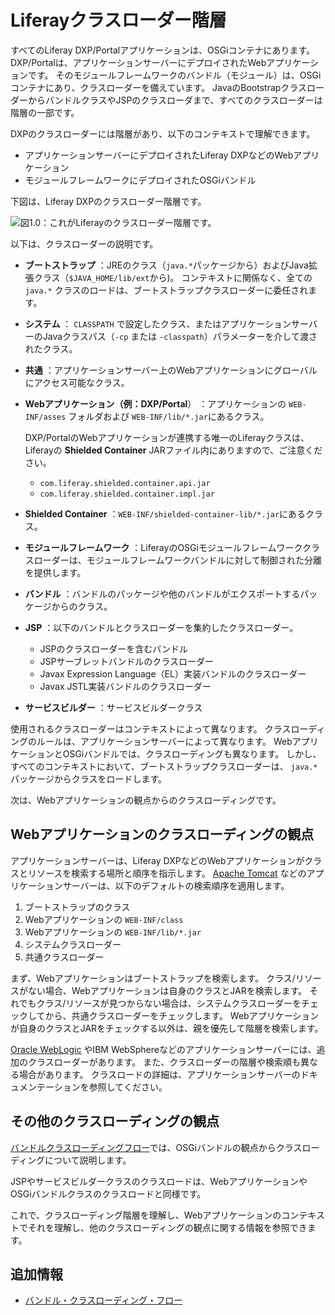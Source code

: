 # Liferayクラスローダー階層

すべてのLiferay DXP/Portalアプリケーションは、OSGiコンテナにあります。 DXP/Portalは、アプリケーションサーバーにデプロイされたWebアプリケーションです。 そのモジュールフレームワークのバンドル（モジュール）は、OSGiコンテナにあり、クラスローダーを備えています。 JavaのBootstrapクラスローダーからバンドルクラスやJSPのクラスローダまで、すべてのクラスローダーは階層の一部です。

DXPのクラスローダーには階層があり、以下のコンテキストで理解できます。

* アプリケーションサーバーにデプロイされたLiferay DXPなどのWebアプリケーション
* モジュールフレームワークにデプロイされたOSGiバンドル

下図は、Liferay DXPのクラスローダー階層です。

![図1.0：これがLiferayのクラスローダー階層です。](./liferay-classloader-hierarchy/images/01.png)

以下は、クラスローダーの説明です。

* **ブートストラップ** ：JREのクラス（`java.*`パッケージから）およびJava拡張クラス（`$JAVA_HOME/lib/ext`から)。 コンテキストに関係なく、全ての `java.*` クラスのロードは、ブートストラップクラスローダーに委任されます。

* **システム** ： `CLASSPATH` で設定したクラス、またはアプリケーションサーバーのJavaクラスパス（`-cp` または `-classpath`）パラメーターを介して渡されたクラス。

* **共通** ：アプリケーションサーバー上のWebアプリケーションにグローバルにアクセス可能なクラス。

* **Webアプリケーション（例：DXP/Portal**） ：アプリケーションの `WEB-INF/asses` フォルダおよび `WEB-INF/lib/*.jar`にあるクラス。

    DXP/PortalのWebアプリケーションが連携する唯一のLiferayクラスは、Liferayの **Shielded Container** JARファイル内にありますので、ご注意ください。

    * `com.liferay.shielded.container.api.jar`
    * `com.liferay.shielded.container.impl.jar`

* **Shielded Container** ：`WEB-INF/shielded-container-lib/*.jar`にあるクラス。

* **モジュールフレームワーク** ：LiferayのOSGiモジュールフレームワーククラスローダーは、モジュールフレームワークバンドルに対して制御された分離を提供します。

* **バンドル** ：バンドルのパッケージや他のバンドルがエクスポートするパッケージからのクラス。

* **JSP** ：以下のバンドルとクラスローダーを集約したクラスローダー。

    * JSPのクラスローダーを含むバンドル
    * JSPサーブレットバンドルのクラスローダー
    * Javax Expression Language（EL）実装バンドルのクラスローダー
    * Javax JSTL実装バンドルのクラスローダー

* **サービスビルダー** ：サービスビルダークラス

使用されるクラスローダーはコンテキストによって異なります。 クラスローディングのルールは、アプリケーションサーバーによって異なります。 WebアプリケーションとOSGiバンドルでは、クラスローディングも異なります。 しかし、すべてのコンテキストにおいて、ブートストラップクラスローダーは、 `java.*` パッケージからクラスをロードします。

次は、Webアプリケーションの観点からのクラスローディングです。

## Webアプリケーションのクラスローディングの観点

アプリケーションサーバーは、Liferay DXPなどのWebアプリケーションがクラスとリソースを検索する場所と順序を指示します。 [Apache Tomcat](https://tomcat.apache.org/tomcat-9.0-doc/class-loader-howto.html) などのアプリケーションサーバーは、以下のデフォルトの検索順序を適用します。

1. ブートストラップのクラス
1. Webアプリケーションの `WEB-INF/class`
1. Webアプリケーションの `WEB-INF/lib/*.jar`
1. システムクラスローダー
1. 共通クラスローダー

まず、Webアプリケーションはブートストラップを検索します。 クラス/リソースがない場合、Webアプリケーションは自身のクラスとJARを検索します。 それでもクラス/リソースが見つからない場合は、システムクラスローダーをチェックしてから、共通クラスローダーをチェックします。 Webアプリケーションが自身のクラスとJARをチェックする以外は、親を優先して階層を検索します。

[Oracle WebLogic](https://docs.oracle.com/cd/E19501-01/819-3659/beadf/index.html) やIBM WebSphereなどのアプリケーションサーバーには、追加のクラスローダーがあります。 また、クラスローダーの階層や検索順も異なる場合があります。 クラスロードの詳細は、アプリケーションサーバーのドキュメンテーションを参照してください。

## その他のクラスローディングの観点

[バンドルクラスローディングフロー](./bundle-classloading-flow.md)では、OSGiバンドルの観点からクラスローディングについて説明します。

JSPやサービスビルダークラスのクラスロードは、WebアプリケーションやOSGiバンドルクラスのクラスロードと同様です。

これで、クラスローディング階層を理解し、Webアプリケーションのコンテキストでそれを理解し、他のクラスローディングの観点に関する情報を参照できます。

## 追加情報

* [バンドル・クラスローディング・フロー](./bundle-classloading-flow.md)